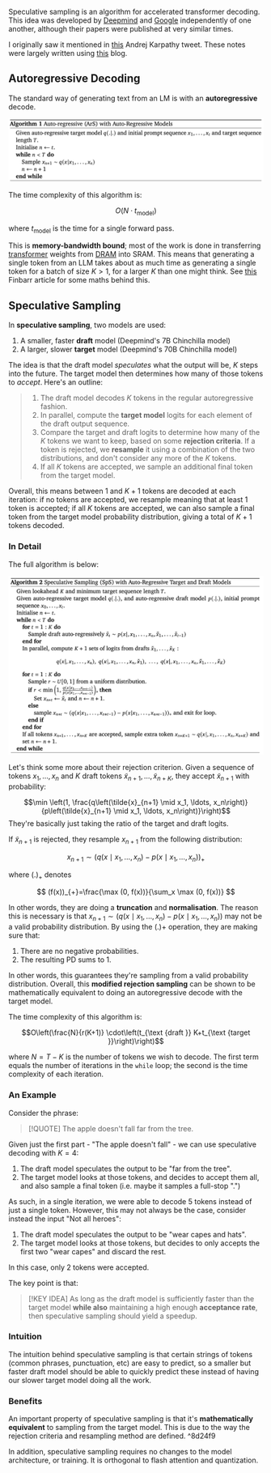 Speculative sampling is an algorithm for accelerated transformer decoding. This idea was developed by [Deepmind](https://arxiv.org/pdf/2302.01318.pdf) and [Google](https://arxiv.org/pdf/2211.17192.pdf) independently of one another, although their papers were published at very similar times.

I originally saw it mentioned in [this](https://twitter.com/karpathy/status/1697318534555336961) Andrej Karpathy tweet. These notes were largely written using [this](https://jaykmody.com/blog/speculative-sampling/) blog.

## Autoregressive Decoding
The standard way of generating text from an LM is with an **autoregressive** decode. 

![](_attachments/Screenshot%202023-09-02%20at%2015.15.24.png)

The time complexity of this algorithm is:

$$O(N\cdot t_{\textrm{model}})$$

where $t_{\textrm{model}}$ is the time for a single forward pass.

This is **memory-bandwidth bound**; most of the work is done in transferring [transformer](../Google%20Transformer%20Blog.md) weights from [DRAM](../../../Computing/GPUs/GPUs.md) into SRAM. This means that generating a single token from an LLM takes about as much time as generating a single token for a batch of size $K>1$, for a larger $K$ than one might think. See [this](https://finbarr.ca/how-is-llama-cpp-possible/) Finbarr article for some maths behind this.

## Speculative Sampling
In **speculative sampling**, two models are used:

1. A smaller, faster **draft** model (Deepmind's 7B Chinchilla model)
2. A larger, slower **target** model (Deepmind's 70B Chinchilla model)

The idea is that the draft model *speculates* what the output will be, $K$ steps into the future. The target model then determines how many of those tokens to *accept*. Here's an outline:

> 1. The draft model decodes $K$ tokens in the regular autoregressive fashion.
> 2. In parallel, compute the **target model** logits for each element of the draft output sequence.
> 3. Compare the target and draft logits to determine how many of the $K$ tokens we want to keep, based on some **rejection criteria**. If a token is rejected, we **resample** it using a combination of the two distributions, and don't consider any more of the $K$ tokens.
> 4. If all $K$ tokens are accepted, we sample an additional final token from the target model.

Overall, this means between $1$ and $K+1$ tokens are decoded at each iteration: if no tokens are accepted, we resample meaning that at least $1$ token is accepted; if all $K$ tokens are accepted, we can also sample a final token from the target model probability distribution, giving a total of $K+1$ tokens decoded. 

### In Detail
The full algorithm is below:

![](_attachments/Screenshot%202023-09-02%20at%2015.41.41.png)

Let's think some more about their rejection criterion. Given a sequence of tokens $x_1, \dots, x_n$ and $K$ draft tokens $\tilde{x}_{n+1}, \ldots, \tilde{x}_{n+K}$, they accept $\tilde{x}_{n+1}$ with probability:

$$\min \left(1, \frac{q\left(\tilde{x}_{n+1} \mid x_1, \ldots, x_n\right)}{p\left(\tilde{x}_{n+1} \mid x_1, \ldots, x_n\right)}\right)$$
They're basically just taking the ratio of the target and draft logits. 

If $\tilde{x}_{n+1}$ is rejected, they resample $x_{n+1}$ from the following distribution:

$$
x_{n+1} \sim\left(q\left(x \mid x_1, \ldots, x_n\right)-p\left(x \mid x_1, \ldots, x_n\right)\right)_{+}
$$

where $(.)_{+}$ denotes

$$
(f(x))_{+}=\frac{\max (0, f(x))}{\sum_x \max (0, f(x))}
$$

In other words, they are doing a **truncation** and **normalisation**. The reason this is necessary is that $x_{n+1} \sim\left(q\left(x \mid x_1, \ldots, x_n\right)-p\left(x \mid x_1, \ldots, x_n\right)\right)$ may not be a valid probability distribution. By using the $(.)+$ operation, they are making sure that:

1. There are no negative probabilities.
2. The resulting PD sums to 1.

In other words, this guarantees they're sampling from a valid probability distribution. Overall, this **modified rejection sampling** can be shown to be mathematically equivalent to doing an autoregressive decode with the target model.

The time complexity of this algorithm is:

$$O\left(\frac{N}{r(K+1)} \cdot\left(t_{\text {draft }} K+t_{\text {target }}\right)\right)$$

where $N=T-K$ is the number of tokens we wish to decode. The first term equals the number of iterations in the `while` loop; the second is the time complexity of each iteration.

### An Example
Consider the phrase:

> [!QUOTE]
> The apple doesn't fall far from the tree.

Given just the first part - "The apple doesn't fall" - we can use speculative decoding with $K=4$:

1. The draft model speculates the output to be "far from the tree".
2. The target model looks at those tokens, and decides to accept them all, and also sample a final token (i.e. maybe it samples a full-stop ".")

As such, in a single iteration, we were able to decode 5 tokens instead of just a single token. However, this may not always be the case, consider instead the input "Not all heroes":

1. The draft model speculates the output to be "wear capes and hats".
2. The target model looks at those tokens, but decides to only accepts the first two "wear capes" and discard the rest.

In this case, only 2 tokens were accepted.

The key point is that:

>[!KEY IDEA]
>As long as the draft model is sufficiently faster than the target model **while also** maintaining a high enough **acceptance rate**, then speculative sampling should yield a speedup.

### Intuition

The intuition behind speculative sampling is that certain strings of tokens (common phrases, punctuation, etc) are easy to predict, so a smaller but faster draft model should be able to quickly predict these instead of having our slower target model doing all the work.

### Benefits
An important property of speculative sampling is that it's **mathematically equivalent** to sampling from the target model. This is due to the way the rejection criteria and resampling method are defined.  ^8d24f9

In addition, speculative sampling requires no changes to the model architecture, or training. It is orthogonal to flash attention and quantization. 


